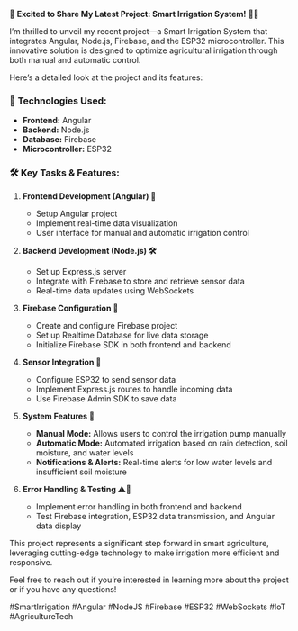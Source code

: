 🚀 **Excited to Share My Latest Project: Smart Irrigation System!** 🌱💧

I’m thrilled to unveil my recent project—a Smart Irrigation System that integrates Angular, Node.js, Firebase, and the ESP32 microcontroller. This innovative solution is designed to optimize agricultural irrigation through both manual and automatic control. 

Here’s a detailed look at the project and its features:

### 🔧 **Technologies Used:**
- **Frontend:** Angular
- **Backend:** Node.js
- **Database:** Firebase
- **Microcontroller:** ESP32

### 🛠️ **Key Tasks & Features:**

1. **Frontend Development (Angular) 🚀**
   - Setup Angular project
   - Implement real-time data visualization
   - User interface for manual and automatic irrigation control

2. **Backend Development (Node.js) 🛠️**
   - Set up Express.js server
   - Integrate with Firebase to store and retrieve sensor data
   - Real-time data updates using WebSockets

3. **Firebase Configuration 🔧**
   - Create and configure Firebase project
   - Set up Realtime Database for live data storage
   - Initialize Firebase SDK in both frontend and backend

4. **Sensor Integration 📡**
   - Configure ESP32 to send sensor data
   - Implement Express.js routes to handle incoming data
   - Use Firebase Admin SDK to save data

5. **System Features 🌟**
   - **Manual Mode:** Allows users to control the irrigation pump manually
   - **Automatic Mode:** Automated irrigation based on rain detection, soil moisture, and water levels
   - **Notifications & Alerts:** Real-time alerts for low water levels and insufficient soil moisture

6. **Error Handling & Testing ⚠️🧪**
   - Implement error handling in both frontend and backend
   - Test Firebase integration, ESP32 data transmission, and Angular data display

This project represents a significant step forward in smart agriculture, leveraging cutting-edge technology to make irrigation more efficient and responsive. 

Feel free to reach out if you’re interested in learning more about the project or if you have any questions! 

#SmartIrrigation #Angular #NodeJS #Firebase #ESP32 #WebSockets #IoT #AgricultureTech
